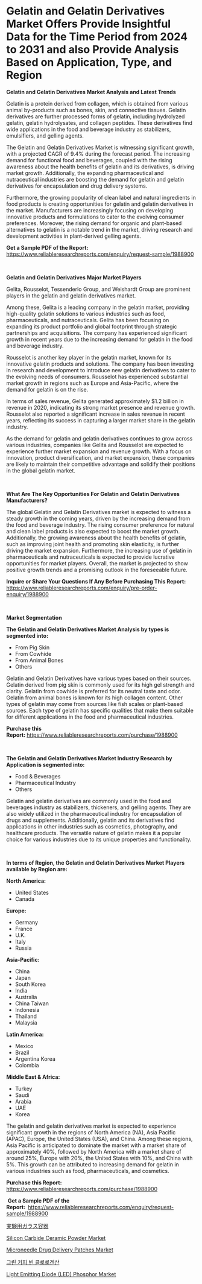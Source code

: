 <p><h1>Gelatin and Gelatin Derivatives Market Offers Provide Insightful Data for the Time Period from 2024 to 2031 and also Provide Analysis Based on Application, Type, and Region</h1></p><p><strong>Gelatin and Gelatin Derivatives Market Analysis and Latest Trends</strong></p>
<p><p>Gelatin is a protein derived from collagen, which is obtained from various animal by-products such as bones, skin, and connective tissues. Gelatin derivatives are further processed forms of gelatin, including hydrolyzed gelatin, gelatin hydrolysates, and collagen peptides. These derivatives find wide applications in the food and beverage industry as stabilizers, emulsifiers, and gelling agents.</p><p>The Gelatin and Gelatin Derivatives Market is witnessing significant growth, with a projected CAGR of 9.4% during the forecast period. The increasing demand for functional food and beverages, coupled with the rising awareness about the health benefits of gelatin and its derivatives, is driving market growth. Additionally, the expanding pharmaceutical and nutraceutical industries are boosting the demand for gelatin and gelatin derivatives for encapsulation and drug delivery systems.</p><p>Furthermore, the growing popularity of clean label and natural ingredients in food products is creating opportunities for gelatin and gelatin derivatives in the market. Manufacturers are increasingly focusing on developing innovative products and formulations to cater to the evolving consumer preferences. Moreover, the rising demand for organic and plant-based alternatives to gelatin is a notable trend in the market, driving research and development activities in plant-derived gelling agents.</p></p>
<p><strong>Get a Sample PDF of the Report:&nbsp;</strong> <a href="https://www.reliableresearchreports.com/enquiry/request-sample/1988900">https://www.reliableresearchreports.com/enquiry/request-sample/1988900</a></p>
<p>&nbsp;</p>
<p><strong>Gelatin and Gelatin Derivatives Major Market Players</strong></p>
<p><p>Gelita, Rousselot, Tessenderlo Group, and Weishardt Group are prominent players in the gelatin and gelatin derivatives market. </p><p>Among these, Gelita is a leading company in the gelatin market, providing high-quality gelatin solutions to various industries such as food, pharmaceuticals, and nutraceuticals. Gelita has been focusing on expanding its product portfolio and global footprint through strategic partnerships and acquisitions. The company has experienced significant growth in recent years due to the increasing demand for gelatin in the food and beverage industry.</p><p>Rousselot is another key player in the gelatin market, known for its innovative gelatin products and solutions. The company has been investing in research and development to introduce new gelatin derivatives to cater to the evolving needs of consumers. Rousselot has experienced substantial market growth in regions such as Europe and Asia-Pacific, where the demand for gelatin is on the rise.</p><p>In terms of sales revenue, Gelita generated approximately $1.2 billion in revenue in 2020, indicating its strong market presence and revenue growth. Rousselot also reported a significant increase in sales revenue in recent years, reflecting its success in capturing a larger market share in the gelatin industry.</p><p>As the demand for gelatin and gelatin derivatives continues to grow across various industries, companies like Gelita and Rousselot are expected to experience further market expansion and revenue growth. With a focus on innovation, product diversification, and market expansion, these companies are likely to maintain their competitive advantage and solidify their positions in the global gelatin market.</p></p>
<p>&nbsp;</p>
<p><strong>What Are The Key Opportunities For Gelatin and Gelatin Derivatives Manufacturers?</strong></p>
<p><p>The global Gelatin and Gelatin Derivatives market is expected to witness a steady growth in the coming years, driven by the increasing demand from the food and beverage industry. The rising consumer preference for natural and clean label products is also expected to boost the market growth. Additionally, the growing awareness about the health benefits of gelatin, such as improving joint health and promoting skin elasticity, is further driving the market expansion. Furthermore, the increasing use of gelatin in pharmaceuticals and nutraceuticals is expected to provide lucrative opportunities for market players. Overall, the market is projected to show positive growth trends and a promising outlook in the foreseeable future.</p></p>
<p><strong>Inquire or Share Your Questions If Any Before Purchasing This Report:</strong> <a href="https://www.reliableresearchreports.com/enquiry/pre-order-enquiry/1988900">https://www.reliableresearchreports.com/enquiry/pre-order-enquiry/1988900</a></p>
<p>&nbsp;</p>
<p><strong>Market Segmentation</strong></p>
<p><strong>The Gelatin and Gelatin Derivatives Market Analysis by types is segmented into:</strong></p>
<p><ul><li>From Pig Skin</li><li>From Cowhide</li><li>From Animal Bones</li><li>Others</li></ul></p>
<p><p>Gelatin and Gelatin Derivatives have various types based on their sources. Gelatin derived from pig skin is commonly used for its high gel strength and clarity. Gelatin from cowhide is preferred for its neutral taste and odor. Gelatin from animal bones is known for its high collagen content. Other types of gelatin may come from sources like fish scales or plant-based sources. Each type of gelatin has specific qualities that make them suitable for different applications in the food and pharmaceutical industries.</p></p>
<p><strong>Purchase this Report:&nbsp;</strong><a href="https://www.reliableresearchreports.com/purchase/1988900">https://www.reliableresearchreports.com/purchase/1988900</a></p>
<p>&nbsp;</p>
<p><strong>The Gelatin and Gelatin Derivatives Market Industry Research by Application is segmented into:</strong></p>
<p><ul><li>Food & Beverages</li><li>Pharmaceutical Industry</li><li>Others</li></ul></p>
<p><p>Gelatin and gelatin derivatives are commonly used in the food and beverages industry as stabilizers, thickeners, and gelling agents. They are also widely utilized in the pharmaceutical industry for encapsulation of drugs and supplements. Additionally, gelatin and its derivatives find applications in other industries such as cosmetics, photography, and healthcare products. The versatile nature of gelatin makes it a popular choice for various industries due to its unique properties and functionality.</p></p>
<p>&nbsp;</p>
<p><strong>In terms of Region, the Gelatin and Gelatin Derivatives Market Players available by Region are:</strong></p>
<p>
    <p> <strong> North America: </strong>
        <ul>
            <li>United States</li>
            <li>Canada</li>
        </ul>
        </p> 
    <p> <strong> Europe: </strong>
        <ul>
            <li>Germany</li>
            <li>France</li>
            <li>U.K.</li>
            <li>Italy</li>
            <li>Russia</li>
        </ul>
        </p> 
    <p> <strong> Asia-Pacific: </strong>
        <ul>
            <li>China</li>
            <li>Japan</li>
            <li>South Korea</li>
            <li>India</li>
            <li>Australia</li>
            <li>China Taiwan</li>
            <li>Indonesia</li>
            <li>Thailand</li>
            <li>Malaysia</li>
        </ul>
        </p> 
    <p> <strong> Latin America: </strong>
        <ul>
            <li>Mexico</li>
            <li>Brazil</li>
            <li>Argentina Korea</li>
            <li>Colombia</li>
        </ul>
        </p> 
    <p> <strong> Middle East & Africa: </strong>
        <ul>
            <li>Turkey</li>
            <li>Saudi</li>
            <li>Arabia</li>
            <li>UAE</li>
            <li>Korea</li>
        </ul>
    </p>
    </p>
<p><p>The gelatin and gelatin derivatives market is expected to experience significant growth in the regions of North America (NA), Asia Pacific (APAC), Europe, the United States (USA), and China. Among these regions, Asia Pacific is anticipated to dominate the market with a market share of approximately 40%, followed by North America with a market share of around 25%, Europe with 20%, the United States with 10%, and China with 5%. This growth can be attributed to increasing demand for gelatin in various industries such as food, pharmaceuticals, and cosmetics.</p></p>
<p><strong>Purchase this Report: </strong><a href="https://www.reliableresearchreports.com/purchase/1988900">https://www.reliableresearchreports.com/purchase/1988900</a></p>
<p>&nbsp;<strong>Get a Sample PDF of the Report:&nbsp;&nbsp;</strong><a href="https://www.reliableresearchreports.com/enquiry/request-sample/1988900">https://www.reliableresearchreports.com/enquiry/request-sample/1988900</a></p>
<p><strong></strong></p>
<p><p><a href="https://medium.com/@lewisbechtelar1964/%E5%AE%9F%E9%A8%93%E5%AE%A4%E7%94%A8%E3%82%AC%E3%83%A9%E3%82%B9%E5%AE%B9%E5%99%A8%E5%B8%82%E5%A0%B4%E8%A6%8F%E6%A8%A1%E3%81%AF-%E3%82%B0%E3%83%AD%E3%83%BC%E3%83%90%E3%83%AB%E7%94%A3%E6%A5%AD%E3%81%AB%E3%81%8A%E3%81%91%E3%82%8B%E6%9C%80%E9%81%A9%E3%81%AA%E3%83%9E%E3%83%BC%E3%82%B1%E3%83%86%E3%82%A3%E3%83%B3%E3%82%B0%E3%83%81%E3%83%A3%E3%83%8D%E3%83%AB%E3%82%92%E7%A4%BA%E3%81%97%E3%81%BE%E3%81%99-45efa380dff4">実験用ガラス容器</a></p><p><a href="https://issuu.com/reportprime-2/docs/silicon-carbide-ceramic-powder-market-size-2030.pp">Silicon Carbide Ceramic Powder Market</a></p><p><a href="https://issuu.com/reportprime-2/docs/microneedle-drug-delivery-patches-market-size-2030">Microneedle Drug Delivery Patches Market</a></p><p><a href="https://medium.com/@giovanileannon/%EB%85%B9%EC%83%89-%EC%BB%A4%ED%94%BC%EC%BD%A9-%ED%81%B4%EB%A1%9C%EB%A1%9C%EA%B2%90%EC%82%B0-%EC%8B%9C%EC%9E%A5-%EA%B7%9C%EB%AA%A8-%EB%B0%8F-%EC%8B%9C%EC%9E%A5-%EB%8F%99%ED%96%A5-%EC%A0%84%EC%B2%B4-%EC%82%B0%EC%97%85-%EA%B0%9C%EC%9A%94-2024-2031-ec8c3a123ca3">그린 커피 빈 클로로겐산</a></p><p><a href="https://github.com/mancsybtousav/Market-Research-Report-List-1/blob/main/light-emitting-diode-led-phosphor-market.md">Light Emitting Diode (LED) Phosphor Market</a></p></p>